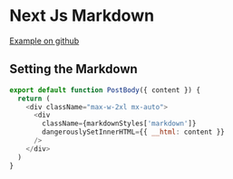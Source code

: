 # Next Js Markdown

[Example on github](https://github.com/vercel/next.js/tree/canary/examples/blog-starter)

## Setting the Markdown

```js
export default function PostBody({ content }) {
  return (
    <div className="max-w-2xl mx-auto">
      <div
        className={markdownStyles['markdown']}
        dangerouslySetInnerHTML={{ __html: content }}
      />
    </div>
  )
}
```
